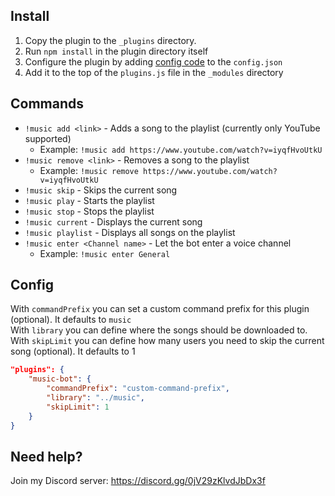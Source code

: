Install
---
1. Copy the plugin to the `_plugins` directory.
2. Run `npm install` in the plugin directory itself
3. Configure the plugin by adding [config code](#config) to the `config.json`
4. Add it to the top of the `plugins.js` file in the `_modules` directory

Commands
---
* `!music add <link>` - Adds a song to the playlist (currently only YouTube supported)
    + Example: `!music add https://www.youtube.com/watch?v=iyqfHvoUtkU`
* `!music remove <link>` - Removes a song to the playlist
    + Example: `!music remove https://www.youtube.com/watch?v=iyqfHvoUtkU`
* `!music skip` - Skips the current song
* `!music play` - Starts the playlist
* `!music stop` - Stops the playlist
* `!music current` - Displays the current song
* `!music playlist` - Displays all songs on the playlist
* `!music enter <Channel name>` - Let the bot enter a voice channel
    + Example: `!music enter General`

Config
---
With `commandPrefix` you can set a custom command prefix for this plugin (optional). It defaults to `music`  
With `library` you can define where the songs should be downloaded to.  
With `skipLimit` you can define how many users you need to skip the current song (optional). It defaults to 1  

```json
"plugins": {
    "music-bot": {
        "commandPrefix": "custom-command-prefix",
        "library": "../music",
        "skipLimit": 1
    }
}
```

Need help?
---
Join my Discord server: https://discord.gg/0jV29zKlvdJbDx3f
